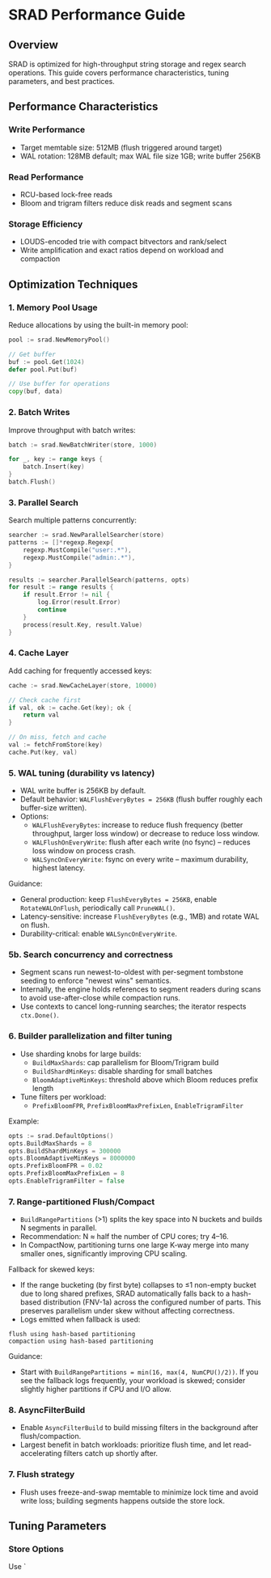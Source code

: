 # SRAD Performance Guide

## Overview

SRAD is optimized for high-throughput string storage and regex search operations. This guide covers performance characteristics, tuning parameters, and best practices.

## Performance Characteristics

### Write Performance
- Target memtable size: 512MB (flush triggered around target)
- WAL rotation: 128MB default; max WAL file size 1GB; write buffer 256KB

### Read Performance
- RCU-based lock-free reads
- Bloom and trigram filters reduce disk reads and segment scans

### Storage Efficiency
- LOUDS-encoded trie with compact bitvectors and rank/select
- Write amplification and exact ratios depend on workload and compaction

## Optimization Techniques

### 1. Memory Pool Usage

Reduce allocations by using the built-in memory pool:

```go
pool := srad.NewMemoryPool()

// Get buffer
buf := pool.Get(1024)
defer pool.Put(buf)

// Use buffer for operations
copy(buf, data)
```

### 2. Batch Writes

Improve throughput with batch writes:

```go
batch := srad.NewBatchWriter(store, 1000)

for _, key := range keys {
    batch.Insert(key)
}
batch.Flush()
```

### 3. Parallel Search

Search multiple patterns concurrently:

```go
searcher := srad.NewParallelSearcher(store)
patterns := []*regexp.Regexp{
    regexp.MustCompile("user:.*"),
    regexp.MustCompile("admin:.*"),
}

results := searcher.ParallelSearch(patterns, opts)
for result := range results {
    if result.Error != nil {
        log.Error(result.Error)
        continue
    }
    process(result.Key, result.Value)
}
```

### 4. Cache Layer

Add caching for frequently accessed keys:

```go
cache := srad.NewCacheLayer(store, 10000)

// Check cache first
if val, ok := cache.Get(key); ok {
    return val
}

// On miss, fetch and cache
val := fetchFromStore(key)
cache.Put(key, val)
```

### 5. WAL tuning (durability vs latency)

- WAL write buffer is 256KB by default.
- Default behavior: `WALFlushEveryBytes = 256KB` (flush buffer roughly each buffer-size written).
- Options:
  - `WALFlushEveryBytes`: increase to reduce flush frequency (better throughput, larger loss window) or decrease to reduce loss window.
  - `WALFlushOnEveryWrite`: flush after each write (no fsync) – reduces loss window on process crash.
  - `WALSyncOnEveryWrite`: fsync on every write – maximum durability, highest latency.

Guidance:
- General production: keep `FlushEveryBytes = 256KB`, enable `RotateWALOnFlush`, periodically call `PruneWAL()`.
- Latency-sensitive: increase `FlushEveryBytes` (e.g., 1MB) and rotate WAL on flush.
- Durability-critical: enable `WALSyncOnEveryWrite`.

### 5b. Search concurrency and correctness

- Segment scans run newest-to-oldest with per-segment tombstone seeding to enforce "newest wins" semantics.
- Internally, the engine holds references to segment readers during scans to avoid use-after-close while compaction runs.
- Use contexts to cancel long-running searches; the iterator respects `ctx.Done()`.

### 6. Builder parallelization and filter tuning

- Use sharding knobs for large builds:
  - `BuildMaxShards`: cap parallelism for Bloom/Trigram build
  - `BuildShardMinKeys`: disable sharding for small batches
  - `BloomAdaptiveMinKeys`: threshold above which Bloom reduces prefix length
- Tune filters per workload:
  - `PrefixBloomFPR`, `PrefixBloomMaxPrefixLen`, `EnableTrigramFilter`

Example:
```go
opts := srad.DefaultOptions()
opts.BuildMaxShards = 8
opts.BuildShardMinKeys = 300000
opts.BloomAdaptiveMinKeys = 8000000
opts.PrefixBloomFPR = 0.02
opts.PrefixBloomMaxPrefixLen = 8
opts.EnableTrigramFilter = false
```

### 7. Range-partitioned Flush/Compact

- `BuildRangePartitions` (>1) splits the key space into N buckets and builds N segments in parallel.
- Recommendation: N ≈ half the number of CPU cores; try 4–16.
- In CompactNow, partitioning turns one large K‑way merge into many smaller ones, significantly improving CPU scaling.

Fallback for skewed keys:

- If the range bucketing (by first byte) collapses to ≤1 non-empty bucket due to long shared prefixes, SRAD automatically falls back to a hash-based distribution (FNV-1a) across the configured number of parts. This preserves parallelism under skew without affecting correctness.
- Logs emitted when fallback is used:

```text
flush using hash-based partitioning
compaction using hash-based partitioning
```

Guidance:

- Start with `BuildRangePartitions = min(16, max(4, NumCPU()/2))`. If you see the fallback logs frequently, your workload is skewed; consider slightly higher partitions if CPU and I/O allow.

### 8. AsyncFilterBuild

- Enable `AsyncFilterBuild` to build missing filters in the background after flush/compaction.
- Largest benefit in batch workloads: prioritize flush time, and let read-accelerating filters catch up shortly after.

### 7. Flush strategy

- Flush uses freeze-and-swap memtable to minimize lock time and avoid write loss; building segments happens outside the store lock.

## Tuning Parameters

### Store Options

Use `